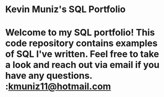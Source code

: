 # Kevin Muniz's SQL Portfolio

# Welcome to my SQL portfolio! This code repository contains examples of SQL I've written. Feel free to take a look and reach out via email if you have any questions. :kmuniz11@hotmail.com
